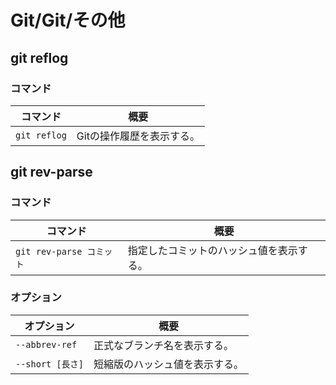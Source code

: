 # Git/Git/その他

## git reflog

### コマンド

| コマンド     | 概要                      |
| ------------ | ------------------------- |
| `git reflog` | Gitの操作履歴を表示する。 |

## git rev-parse

### コマンド

| コマンド                 | 概要                                     |
| ------------------------ | ---------------------------------------- |
| `git rev-parse コミット` | 指定したコミットのハッシュ値を表示する。 |

### オプション

| オプション       | 概要                           |
| ---------------- | ------------------------------ |
| `--abbrev-ref`   | 正式なブランチ名を表示する。   |
| `--short [長さ]` | 短縮版のハッシュ値を表示する。 |
